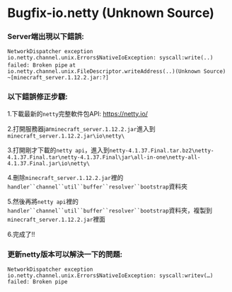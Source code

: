 # Bugfix-io.netty (Unknown Source)
### Server端出現以下錯誤:
`NetworkDispatcher exception io.netty.channel.unix.Errors$NativeIoException: syscall:write(..) failed: Broken pipe`
`at io.netty.channel.unix.FileDescriptor.writeAddress(..)(Unknown Source) ~[minecraft_server.1.12.2.jar:?]`
### 以下錯誤修正步驟:
1.下載最新的`netty`完整軟件包API: https://netty.io/

2.打開服務器jar`minecraft_server.1.12.2.jar`進入到`minecraft_server.1.12.2.jar\io\netty\`

3.打開剛才下載的`netty api`，進入到`netty-4.1.37.Final.tar.bz2\netty-4.1.37.Final.tar\netty-4.1.37.Final\jar\all-in-one\netty-all-4.1.37.Final.jar\io\netty\`

4.刪除`minecraft_server.1.12.2.jar`裡的`handler``channel``util``buffer``resolver``bootstrap`資料夾

5.然後再將`netty api`裡的`handler``channel``util``buffer``resolver``bootstrap`資料夾，複製到`minecraft_server.1.12.2.jar`裡面

6.完成了!!

### 更新netty版本可以解決一下的問題:
`NetworkDispatcher exception io.netty.channel.unix.Errors$NativeIoException: syscall:writev(…) failed: Broken pipe`
